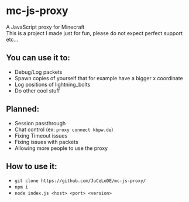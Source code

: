 # mc-js-proxy
A JavaScript proxy for Minecraft  
This is a project I made just for fun, please do not expect perfect support etc...
## You can use it to:
* Debug/Log packets
* Spawn copies of yourself that for example have a bigger x coordinate
* Log positions of lightning_bolts
* Do other cool stuff
## Planned:
* Session passthrough
* Chat control (ex: `proxy connect kbpw.de`)
* Fixing Timeout issues
* Fixing issues with packets
* Allowing more people to use the proxy
## How to use it:
* `git clone https://github.com/JuCeLoDE/mc-js-proxy/`
* `npm i`
* `node index.js <host> <port> <version>`
